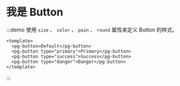 # 我是 Button

:::demo 使用 `size` 、 `color` 、 `pain` 、 `round` 属性来定义 Button 的样式。
```vue
<template>
  <pg-button>Default</pg-button>
  <pg-button type="primary">Primary</pg-button>
  <pg-button type="success">Success</pg-button>
  <pg-button type="danger">Danger</pg-button>
</template>
```
:::
